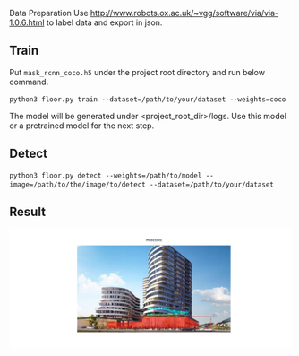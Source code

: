 Data Preparation
Use http://www.robots.ox.ac.uk/~vgg/software/via/via-1.0.6.html to label data and export in json.


## Train

Put `mask_rcnn_coco.h5` under the project root directory and run below command.
```
python3 floor.py train --dataset=/path/to/your/dataset --weights=coco
```
The model will be generated under <project_root_dir>/logs. Use this model or a pretrained model for the next step.

## Detect
```
python3 floor.py detect --weights=/path/to/model --image=/path/to/the/image/to/detect --dataset=/path/to/your/dataset
```

## Result
![alt text](result.png "Title")